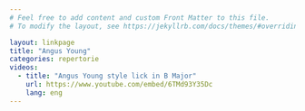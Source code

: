 ```yaml
---
# Feel free to add content and custom Front Matter to this file.
# To modify the layout, see https://jekyllrb.com/docs/themes/#overriding-theme-defaults

layout: linkpage
title: "Angus Young"
categories: repertorie
videos:
  - title: "Angus Young style lick in B Major"
    url: https://www.youtube.com/embed/6TMd93Y35Dc
    lang: eng
---
```

